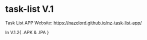 # task-list V.1
Task List APP Website: https://nazelord.github.io/nz-task-list-app/

In V.1.2{
  .APK & .IPA
 }
